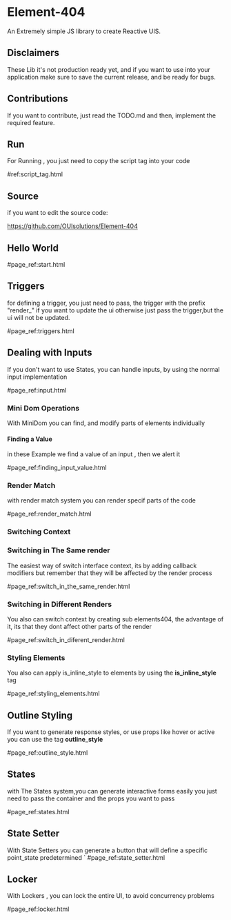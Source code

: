# Element-404
An Extremely simple JS library to create Reactive UIS.

## Disclaimers
These Lib it's not production ready yet, and if you want to use into your application
make sure to save the current release, and be ready for bugs.

## Contributions
If you want to contribute, just read the TODO.md and then, implement the required feature.


## Run
For Running , you just need to copy the script tag into your code 

#ref:script_tag.html


## Source

if you want to edit the source code: 

https://github.com/OUIsolutions/Element-404


## Hello World


#page_ref:start.html


## Triggers
for defining a trigger, you just need to pass, the trigger with the prefix "render_" if you want to update the ui
otherwise just pass the trigger,but the ui will not be updated.


#page_ref:triggers.html

## Dealing with Inputs 
If you don't want to use States, you can handle inputs, by using the normal input implementation


#page_ref:input.html

### Mini Dom Operations
With MiniDom you can find, and modify parts of elements individually 

#### Finding a Value
in these Example we find a value of an input , then we alert it



#page_ref:finding_input_value.html

### Render Match 
with render match system you can render specif parts of the code



#page_ref:render_match.html

### Switching Context

### Switching in The Same render 
The easiest way of switch interface context, its by adding callback modifiers
but remember that they will be affected by the render process

#page_ref:switch_in_the_same_render.html



### Switching in Different Renders

You also can switch context by creating sub elements404, the advantage of it, its that they dont 
affect other parts of the render

#page_ref:switch_in_diferent_render.html


### Styling Elements
You also can apply is_inline_style to elements by using the **is_inline_style** tag 

#page_ref:styling_elements.html


## Outline Styling 
If you want to generate response styles, or use props like hover or active you can use the tag **outline_style**

#page_ref:outline_style.html


## States  
with The States system,you can generate interactive forms easily
you just need to pass the container and the props you want to  pass 

#page_ref:states.html

## State Setter 
With State Setters you can generate a button that will define a specific point_state 
predetermined 
`
#page_ref:state_setter.html

## Locker 
With Lockers , you can lock the entire UI, to avoid concurrency problems 

#page_ref:locker.html
